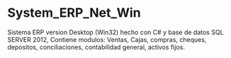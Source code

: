 # System_ERP_Net_Win
Sistema ERP version Desktop (Win32) hecho con C# y base de datos SQL SERVER 2012, Contiene modulos: Ventas, Cajas, compras, cheques, depositos, conciliaciones, contabilidad general, activos fijos.
